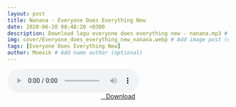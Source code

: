 ```yaml
---
layout: post
title: Nanana - Everyone Does Everything New
date: 2020-06-20 08:48:20 +0300
description: Download lagu everyone does everything new - nanana.mp3 # Add post description (optional)
img: cover/Everyone_does_everything_new_nanana.webp # Add image post (optional)
tags: [Everyone Does Everything New]
author: Moexik # Add name author (optional)
---
```


<audio class='js-player' style="--plyr-color-main: #212121;" controls>
<source src="https://drive.google.com/uc?authuser=0&id=13lWqWgz_gUUN36miBPkhhQPnjYc_SiOu&export=download" type="audio/mp3">
</audio><br />

<center>
<a href="/dl/nanana-everyonedoeseverythingnew/" ><i class="fa fa-caret-down" aria-hidden="true"></i>&nbsp; &nbsp;Download</a>
</center><br />
